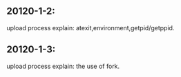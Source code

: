 20120-1-2:
----------
upload process explain: atexit,environment,getpid/getppid.

20120-1-3:
----------
upload process explain: the use of fork.
